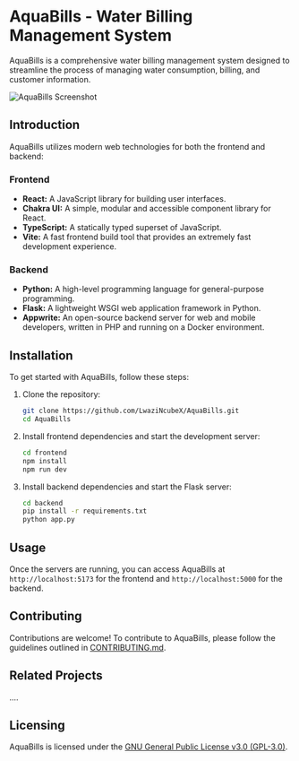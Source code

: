 # AquaBills - Water Billing Management System

AquaBills is a comprehensive water billing management system designed to streamline the process of managing water consumption, billing, and customer information.


![AquaBills Screenshot]("https://images.mingming.dev/file/2ed9947d0e64213b38e0b.png")

## Introduction

AquaBills utilizes modern web technologies for both the frontend and backend:

### Frontend
- **React:** A JavaScript library for building user interfaces.
- **Chakra UI:** A simple, modular and accessible component library for React.
- **TypeScript:** A statically typed superset of JavaScript.
- **Vite:** A fast frontend build tool that provides an extremely fast development experience.

### Backend
- **Python:** A high-level programming language for general-purpose programming.
- **Flask:** A lightweight WSGI web application framework in Python.
- **Appwrite:** An open-source backend server for web and mobile developers, written in PHP and running on a Docker environment.

## Installation

To get started with AquaBills, follow these steps:

1. Clone the repository:

    ```bash
    git clone https://github.com/LwaziNcubeX/AquaBills.git
    cd AquaBills
    ```

2. Install frontend dependencies and start the development server:

    ```bash
    cd frontend
    npm install
    npm run dev
    ```

3. Install backend dependencies and start the Flask server:

    ```bash
    cd backend
    pip install -r requirements.txt
    python app.py
    ```

## Usage

Once the servers are running, you can access AquaBills at `http://localhost:5173` for the frontend and `http://localhost:5000` for the backend.

## Contributing

Contributions are welcome! To contribute to AquaBills, please follow the guidelines outlined in [CONTRIBUTING.md](CONTRIBUTING.md).

## Related Projects

....

## Licensing

AquaBills is licensed under the [GNU General Public License v3.0 (GPL-3.0)](LICENSE).
